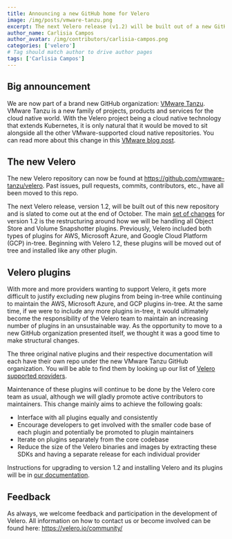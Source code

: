 ```yaml
---
title: Announcing a new GitHub home for Velero
image: /img/posts/vmware-tanzu.png
excerpt: The next Velero release (v1.2) will be built out of a new GitHub organization, and we have significant changes to our plugins.
author_name: Carlisia Campos
author_avatar: /img/contributors/carlisia-campos.png
categories: ['velero']
# Tag should match author to drive author pages
tags: ['Carlisia Campos']
---
```


## Big announcement

We are now part of a brand new GitHub organization: [VMware Tanzu][1]. VMware Tanzu is a new family of projects, products and services for the cloud native world. With the Velero project being a cloud native technology that extends Kubernetes, it is only natural that it would be moved to sit alongside all the other VMware-supported cloud native repositories. You can read more about this change in this [VMware blog post][2].

## The new Velero

The new Velero repository can now be found at https://github.com/vmware-tanzu/velero. Past issues, pull requests, commits, contributors, etc., have all been moved to this repo.

The next Velero release, version 1.2, will be built out of this new repository and is slated to come out at the end of October. The main [set of changes][5] for version 1.2 is the restructuring around how we will be handling all Object Store and Volume Snapshotter plugins. Previously, Velero included both types of plugins for AWS, Microsoft Azure, and Google Cloud Platform (GCP) in-tree. Beginning with Velero 1.2, these plugins will be moved out of tree and installed like any other plugin.

## Velero plugins

With more and more providers wanting to support Velero, it gets more difficult to justify excluding new plugins from being in-tree while continuing to maintain the AWS, Microsoft Azure, and GCP plugins in-tree. At the same time, if we were to include any more plugins in-tree, it would ultimately become the responsibility of the Velero team to maintain an increasing number of plugins in an unsustainable way. As the opportunity to move to a new GitHub organization presented itself, we thought it was a good time to make structural changes.

The three original native plugins and their respective documentation will each have their own repo under the new VMware Tanzu GitHub organization. You will be able to find them by looking up our list of [Velero supported providers][3].

Maintenance of these plugins will continue to be done by the Velero core team as usual, although we will gladly promote active contributors to maintainers. This change mainly aims to achieve the following goals:

- Interface with all plugins equally and consistently
- Encourage developers to get involved with the smaller code base of each plugin and potentially be promoted to plugin maintainers
- Iterate on plugins separately from the core codebase
- Reduce the size of the Velero binaries and images by extracting these SDKs and having a separate release for each individual provider

Instructions for upgrading to version 1.2 and installing Velero and its plugins will be in [our documentation][4].

## Feedback

As always, we welcome feedback and participation in the development of Velero. All information on how to contact us or become involved can be found here: https://velero.io/community/

[1]: https://github.com/vmware-tanzu
[2]: todo:addblogpos
[3]: ../docs/master/supported-providers.md
[4]: https://velero.io/docs
[5]: https://github.com/vmware-tanzu/velero/issues#workspaces/velero-5c59c15e39d47b774b5864e3/board?milestones=v1.2%232019-10-31&filterLogic=any&repos=99143276&showPipelineDescriptions=false
